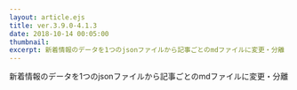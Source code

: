 ```yaml
---
layout: article.ejs
title: ver.3.9.0-4.1.3
date: 2018-10-14 00:05:00
thumbnail: 
excerpt: 新着情報のデータを1つのjsonファイルから記事ごとのmdファイルに変更・分離
---
```


新着情報のデータを1つのjsonファイルから記事ごとのmdファイルに変更・分離